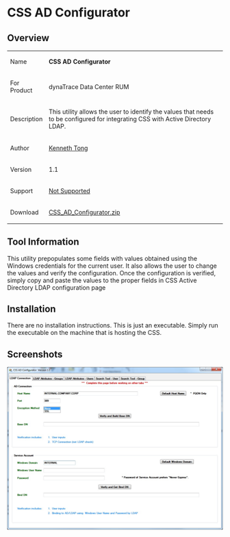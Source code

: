 <html xmlns="http://www.w3.org/1999/xhtml">
<head>
    <title>CSS AD Configurator</title>
    <meta http-equiv="Content-Type" content="text/html; charset=UTF-8"/>
    <meta http-equiv="X-UA-Compatible" content="IE=EmulateIE8" />
    <meta content="Scroll Wiki Publisher" name="generator"/>
    <link type="text/css" rel="stylesheet" href="css/blueprint/liquid.css" media="screen, projection"/>
    <link type="text/css" rel="stylesheet" href="css/blueprint/print.css" media="print"/>
    <link type="text/css" rel="stylesheet" href="css/content-style.css" media="screen, projection, print"/>
    <link type="text/css" rel="stylesheet" href="css/screen.css" media="screen, projection"/>
    <link type="text/css" rel="stylesheet" href="css/print.css" media="print"/>
</head>
<body>
                <h1>CSS AD Configurator</h1>
    <div class="section-2"  id="90210537_CSSADConfigurator-Overview"  >
        <h2>Overview</h2>
    <div class="tablewrap">
        <table>
<thead class=" "></thead><tfoot class=" "></tfoot><tbody class=" ">    <tr>
            <td rowspan="1" colspan="1">
        <p>
Name    </p>
            </td>
                <td rowspan="1" colspan="1">
        <p>
<strong class=" ">CSS AD Configurator</strong>    </p>
            </td>
        </tr>
    <tr>
            <td rowspan="1" colspan="1">
        <p>
For Product    </p>
            </td>
                <td rowspan="1" colspan="1">
        <p>
dynaTrace Data Center RUM    </p>
            </td>
        </tr>
    <tr>
            <td rowspan="1" colspan="1">
        <p>
Description    </p>
            </td>
                <td rowspan="1" colspan="1">
        <p>
This utility allows the user to identify the values that needs to be configured for integrating CSS with Active Directory LDAP.    </p>
            </td>
        </tr>
    <tr>
            <td rowspan="1" colspan="1">
        <p>
Author    </p>
            </td>
                <td rowspan="1" colspan="1">
        <p>
<a href="mailto:Kenneth.Tong@compuware.com">Kenneth Tong</a>    </p>
            </td>
        </tr>
    <tr>
            <td rowspan="1" colspan="1">
        <p>
Version    </p>
            </td>
                <td rowspan="1" colspan="1">
        <p>
1.1    </p>
            </td>
        </tr>
    <tr>
            <td rowspan="1" colspan="1">
        <p>
Support    </p>
            </td>
                <td rowspan="1" colspan="1">
        <p>
<a href="https://community/display/DL/Support+Levels#SupportLevels-Community">Not Supported </a>    </p>
            </td>
        </tr>
    <tr>
            <td rowspan="1" colspan="1">
        <p>
Download    </p>
            </td>
                <td rowspan="1" colspan="1">
        <p>
<a href="attachments_90374326_1_CSS_AD_Configurator.zip">CSS_AD_Configurator.zip</a>    </p>
            </td>
        </tr>
</tbody>        </table>
            </div>
    </div>
    <div class="section-2"  id="90210537_CSSADConfigurator-ToolInformation"  >
        <h2>Tool Information</h2>
    <p>
This utility prepopulates some fields with values obtained using the Windows credentials for the current user. It also allows the user to change the values and verify the configuration. Once the configuration is verified, simply copy and paste the values to the proper fields in CSS Active Directory LDAP configuration page    </p>
    </div>
    <div class="section-2"  id="90210537_CSSADConfigurator-Installation"  >
        <h2>Installation</h2>
    <p>
There are no installation instructions. This is just an executable. Simply run the executable on the machine that is hosting the CSS.    </p>
    </div>
    <div class="section-2"  id="90210537_CSSADConfigurator-Screenshots"  >
        <h2>Screenshots</h2>
    <p>
            <img src="images_community/download/attachments/90210537/CSS_AD_LDAP_Utility.jpg" alt="images_community/download/attachments/90210537/CSS_AD_LDAP_Utility.jpg" class="" />
            </p>
    </div>
            </div>
        </div>
        <div class="footer">
        </div>
    </div>
</body>
</html>
